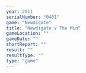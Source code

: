 ```yaml
---
year: 2011
serialNumber: "0401" 
game: "Newdigate"
title: "Newdigate v The Min"
gameLocation: ""
gameDate: ""
shortReport: ""
result: ""
resultType: ""
type: "game"
---
```


